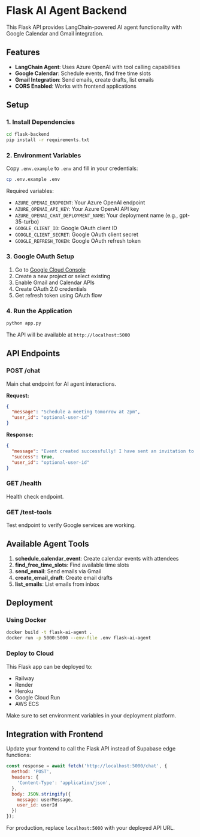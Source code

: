 # Flask AI Agent Backend

This Flask API provides LangChain-powered AI agent functionality with Google Calendar and Gmail integration.

## Features

- **LangChain Agent**: Uses Azure OpenAI with tool calling capabilities
- **Google Calendar**: Schedule events, find free time slots
- **Gmail Integration**: Send emails, create drafts, list emails
- **CORS Enabled**: Works with frontend applications

## Setup

### 1. Install Dependencies

```bash
cd flask-backend
pip install -r requirements.txt
```

### 2. Environment Variables

Copy `.env.example` to `.env` and fill in your credentials:

```bash
cp .env.example .env
```

Required variables:
- `AZURE_OPENAI_ENDPOINT`: Your Azure OpenAI endpoint
- `AZURE_OPENAI_API_KEY`: Your Azure OpenAI API key
- `AZURE_OPENAI_CHAT_DEPLOYMENT_NAME`: Your deployment name (e.g., gpt-35-turbo)
- `GOOGLE_CLIENT_ID`: Google OAuth client ID
- `GOOGLE_CLIENT_SECRET`: Google OAuth client secret
- `GOOGLE_REFRESH_TOKEN`: Google OAuth refresh token

### 3. Google OAuth Setup

1. Go to [Google Cloud Console](https://console.cloud.google.com/)
2. Create a new project or select existing
3. Enable Gmail and Calendar APIs
4. Create OAuth 2.0 credentials
5. Get refresh token using OAuth flow

### 4. Run the Application

```bash
python app.py
```

The API will be available at `http://localhost:5000`

## API Endpoints

### POST /chat
Main chat endpoint for AI agent interactions.

**Request:**
```json
{
  "message": "Schedule a meeting tomorrow at 2pm",
  "user_id": "optional-user-id"
}
```

**Response:**
```json
{
  "message": "Event created successfully! I have sent an invitation to all attendees.",
  "success": true,
  "user_id": "optional-user-id"
}
```

### GET /health
Health check endpoint.

### GET /test-tools
Test endpoint to verify Google services are working.

## Available Agent Tools

1. **schedule_calendar_event**: Create calendar events with attendees
2. **find_free_time_slots**: Find available time slots
3. **send_email**: Send emails via Gmail
4. **create_email_draft**: Create email drafts
5. **list_emails**: List emails from inbox

## Deployment

### Using Docker

```bash
docker build -t flask-ai-agent .
docker run -p 5000:5000 --env-file .env flask-ai-agent
```

### Deploy to Cloud

This Flask app can be deployed to:
- Railway
- Render
- Heroku
- Google Cloud Run
- AWS ECS

Make sure to set environment variables in your deployment platform.

## Integration with Frontend

Update your frontend to call the Flask API instead of Supabase edge functions:

```javascript
const response = await fetch('http://localhost:5000/chat', {
  method: 'POST',
  headers: {
    'Content-Type': 'application/json',
  },
  body: JSON.stringify({
    message: userMessage,
    user_id: userId
  })
});
```

For production, replace `localhost:5000` with your deployed API URL.